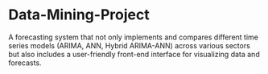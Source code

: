 # Data-Mining-Project
A forecasting system that not only implements and compares different time series models (ARIMA, ANN, Hybrid ARIMA-ANN) across various sectors but also includes a user-friendly front-end interface for visualizing data and forecasts.
